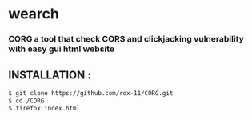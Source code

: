 wearch
===

<h3> CORG a tool that check CORS and clickjacking vulnerability with easy gui html website  </h3> 


## INSTALLATION :

```bash 
$ git clone https://github.com/rox-11/CORG.git
$ cd /CORG
$ firefox index.html
``` 

